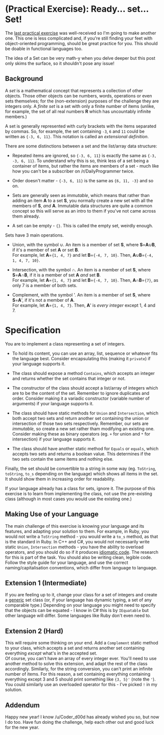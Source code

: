 # **(Practical Exercise)**: Ready... set... Set!

The [last practical exercise](/r/dailyprogrammer/comments/2nr6c4/20141129_challenge_190_practical_exercise_the/) was well-received so I'm going to make another one. This one is less complicated and, if you're still finding your feet with object-oriented programming, should be great practice for you. This should be doable in functional languages too.

The idea of a Set can be very math-y when you delve deeper but this post only skims the surface, so it shouldn't pose any issue!

## Background

A *set* is a mathematical concept that represents a collection of other objects. Those other objects can be numbers, words, operations or even sets themselves; for the (non-extension) purposes of the challenge they are integers only. A *finite set* is a set with only a finite number of items (unlike, for example, the set of all real numbers **R** which has uncountably infinite members.)

A set is generally represented with curly brackets with the items separated by commas. So, for example, the set containing `-3`, `6` and `11` could be written as `{-3, 6, 11}`. This notation is called an *extensional definition*. 

There are some distinctions between a set and the list/array data structure:

* Repeated items are ignored, so `{-3, 6, 11}` is exactly the same as `{-3, -3, 6, 11}`. To understand why this is so, think less of a set being a container of items, but rather the items are members of a set - much like how you can't be a subscriber on /r/DailyProgrammer twice.

* Order doesn't matter - `{-3, 6, 11}` is the same as `{6, 11, -3}` and so on. 

* Sets are generally seen as *immutable*, which means that rather than adding an item **A** to a set **S**, you normally create a new set with all the members of **S**, *and* **A**. Immutable data structures are quite a common concept so this will serve as an intro to them if you've not came across them already.

* A set can be empty - `{}`. This is called the empty set, weirdly enough.

Sets have 3 main operations.

* Union, with the symbol ∪. An item is a member of set **S**, where **S**=**A**∪**B**, if it's a member of set **A** or set **B**.  
For example, let **A**=`{1, 4, 7}` and let **B**=`{-4, 7, 10}`. Then, **A**∪**B**=`{-4, 1, 4, 7, 10}`.

* Intersection, with the symbol ∩. An item is a member of set **S**, where **S**=**A**∩**B**, if it is a member of set **A** *and* set **B**.  
For example, let **A**=`{1, 4, 7}` and let **B**=`{-4, 7, 10}`. Then, **A**∩**B**=`{7}`, as only 7 is a member of both sets.

* Complement, with the symbol '. An item is a member of set **S**, where **S**=**A**', if it's not a member of **A**.  
For example, let **A**=`{1, 4, 7}`. Then, **A**' is *every integer* except 1, 4 and 7.

# Specification

You are to implement a class representing a set of integers.

* To hold its content, you can use an array, list, sequence or whatever fits the language best. Consider encapsulating this (making it `private`) if your language supports it.

* The class should expose a method `Contains`, which accepts an integer and returns whether the set contains that integer or not.

* The constructor of the class should accept a list/array of integers which are to be the content of the set. Remember to ignore duplicates and order. Consider making it a variadic constructor (variable number of arguments) if your language supports it.

* The class should have static methods for `Union` and `Intersection`, which both accept two sets and return another set containing the union or intersection of those two sets respectively. Remember, our sets are *immutable*, so create a new set rather tham modifying an existing one. Consider making these as binary operators (eg. `+` for union and `*` for intersection) if your language supports it.

* The class should have another static method for `Equals` or `equals`, which accepts two sets and returns a boolean value. This determines if the two sets contain the same items and nothing else.

Finally, the set should be convertible to a string in some way (eg. `ToString`, `toString`, `to_s` depending on the language) which shows all items in the set. It should show them in increasing order for readability.

If your language already has a class for sets, ignore it. The purpose of this exercise is to learn from implementing the class, not use the pre-existing class (although in most cases you would use the existing one.)

## Making Use of your Language

The main challenge of this exercise is knowing your language and its features, and adapting your solution to them. For example, in Ruby, you would not write a `ToString` method - you would write a `to_s` method, as that is the standard in Ruby. In C++ and C#, you would not necessarily write static `Union`, `Intersection` methods - you have the ability to overload operators, and you should do so if it produces [idiomatic code](http://en.wikipedia.org/wiki/Programming_idiom). The research for this is part of the task. You should also be writing clean, legible code. Follow the style guide for your language, and use the correct naming/capitalisation conventions, which differ from language to language.

## Extension 1 (Intermediate)

If you are feeling up to it, change your class for a set of integers and create a [generic](http://en.wikipedia.org/wiki/Generic_programming) set class (or, if your language has dynamic typing, a set of any comparable type.) Depending on your language you might need to specify that the objects can be equated - I know in C# this is by `IEquatable` but other language will differ. Some languages like Ruby don't even need to.

## Extension 2 (Hard)

This will require some thinking on your end. Add a `Complement` static method to your class, which accepts a set and returns another set containing everything *except* what's in the accepted set.  
Of course, you can't have an array of every integer ever. You'll need to use another method to solve this extension, and adapt the rest of the class accordingly. Similarly, for the string conversion, you can't print an infinite number of items. For this reason, a set containing everything containing everything except 3 and 5 should print something like `{3, 5}'` (note the `'`). You could similarly use an overloaded operator for this - I've picked `!` in my solution.

## Addendum

Happy new year! I know /u/Coder_d00d has already wished you so, but now I do too. Have fun doing the challenge, help each other out and good luck for the new year.